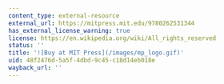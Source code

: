 ```yaml
---
content_type: external-resource
external_url: https://mitpress.mit.edu/9780262531344
has_external_license_warning: true
license: https://en.wikipedia.org/wiki/All_rights_reserved
status: ''
title: '![Buy at MIT Press](/images/mp_logo.gif)'
uid: 48f2476d-5a5f-4dbd-9c45-c18d14eb018e
wayback_url: ''
---
```

